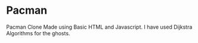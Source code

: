 # Pacman
Pacman Clone Made using Basic HTML and Javascript. I have used Dijkstra Algorithms for the ghosts.
